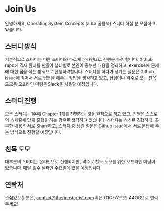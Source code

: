 # Join Us

안녕하세요, Operating System Concepts (a.k.a 공룡책) 스터디 하실 분 모집하고 있습니다.

## 스터디 방식

기본적으로 스터디는 다른 스터디와 다르게 온라인으로 진행을 하려 합니다.
Github repo에 각자 폴더를 만들어 챕터별로 본인이 공부한 내용을 정리하고,
exercise에 문제에 대한 답을 적는 방식으로 진행하려합니다.
스터디를 하다가 생기는 질문은 Github issue에 적어서 서로 답변을 해주는 방법을 생각하고 있고,
잡담이나 격주로 있는 친목도모용 오프라인 미팅은 Slack을 사용할 예정입니다.

## 스터디 진행

모든 스터디는 1주에 Chapter 1개를 진행하는 것을 원칙으로 하고 있고,
진행은 스스로의 스케쥴에 맞게 진행을 하는 것으로 생각하고 있습니다.
스터디는 스스로 진행하되, 공부한 내용은 서로 Share하고,
스터디 중 생긴 질문은 Github issue에서 서로 문답해 주는 방식으로 진행할 예정입니다.

## 친목 도모

대부분의 스터디는 온라인으로 진행되지만, 격주로 친목 도모를 위한 오프라인 미팅이 있습니다.
매달 홀수 날짜인 수요일에 있을 예정입니다.

## 연락처
관심있으신 분은, contact@thefinestartist.com 혹은 O1O-77오오-44OO으로 연락 주세요!
